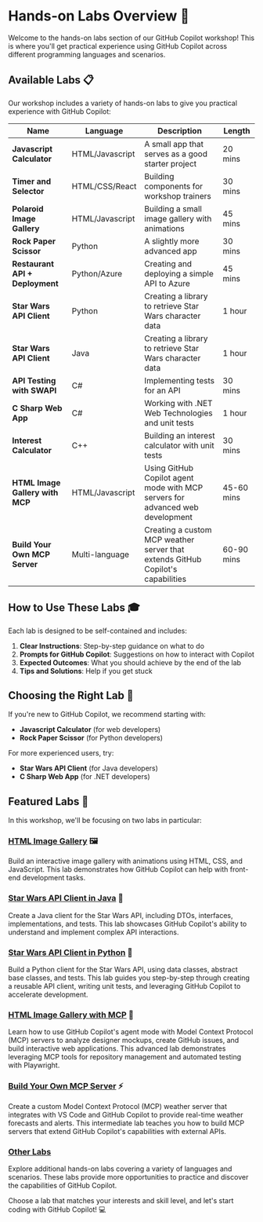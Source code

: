 # Hands-on Labs Overview 🧪

Welcome to the hands-on labs section of our GitHub Copilot workshop! This is where you'll get practical experience using GitHub Copilot across different programming languages and scenarios.

## Available Labs 📋

Our workshop includes a variety of hands-on labs to give you practical experience with GitHub Copilot:

| Name | Language | Description | Length |
| ---- | -------- | ----------- | ------ |
| **Javascript Calculator** | HTML/Javascript | A small app that serves as a good starter project | 20 mins |
| **Timer and Selector** | HTML/CSS/React | Building components for workshop trainers | 30 mins |
| **Polaroid Image Gallery** | HTML/Javascript | Building a small image gallery with animations | 45 mins |
| **Rock Paper Scissor** | Python | A slightly more advanced app | 30 mins |
| **Restaurant API + Deployment** | Python/Azure | Creating and deploying a simple API to Azure | 45 mins |
| **Star Wars API Client** | Python | Creating a library to retrieve Star Wars character data | 1 hour |
| **Star Wars API Client** | Java | Creating a library to retrieve Star Wars character data | 1 hour |
| **API Testing with SWAPI** | C# | Implementing tests for an API | 30 mins |
| **C Sharp Web App** | C# | Working with .NET Web Technologies and unit tests | 1 hour |
| **Interest Calculator** | C++ | Building an interest calculator with unit tests | 30 mins |
| **HTML Image Gallery with MCP** | HTML/Javascript | Using GitHub Copilot agent mode with MCP servers for advanced web development | 45-60 mins |
| **Build Your Own MCP Server** | Multi-language | Creating a custom MCP weather server that extends GitHub Copilot's capabilities | 60-90 mins |

## How to Use These Labs 🎓

Each lab is designed to be self-contained and includes:

1. **Clear Instructions**: Step-by-step guidance on what to do
2. **Prompts for GitHub Copilot**: Suggestions on how to interact with Copilot
3. **Expected Outcomes**: What you should achieve by the end of the lab
4. **Tips and Solutions**: Help if you get stuck

## Choosing the Right Lab 🎯

If you're new to GitHub Copilot, we recommend starting with:

- **Javascript Calculator** (for web developers)
- **Rock Paper Scissor** (for Python developers)

For more experienced users, try:

- **Star Wars API Client** (for Java developers)
- **C Sharp Web App** (for .NET developers)

## Featured Labs 🌟

In this workshop, we'll be focusing on two labs in particular:

### [HTML Image Gallery](html-gallery.md) 🖼️
Build an interactive image gallery with animations using HTML, CSS, and JavaScript. This lab demonstrates how GitHub Copilot can help with front-end development tasks.

### [Star Wars API Client in Java](starwars-api.md) 🚀
Create a Java client for the Star Wars API, including DTOs, interfaces, implementations, and tests. This lab showcases GitHub Copilot's ability to understand and implement complex API interactions.

### [Star Wars API Client in Python](starwars-api-python.md) 🚀
Build a Python client for the Star Wars API, using data classes, abstract base classes, and tests. This lab guides you step-by-step through creating a reusable API client, writing unit tests, and leveraging GitHub Copilot to accelerate development.

### [HTML Image Gallery with MCP](gh-gallery-mcp.md) 🤖
Learn how to use GitHub Copilot's agent mode with Model Context Protocol (MCP) servers to analyze designer mockups, create GitHub issues, and build interactive web applications. This advanced lab demonstrates leveraging MCP tools for repository management and automated testing with Playwright.

### [Build Your Own MCP Server](mcp-server-starter.md) ⚡
Create a custom Model Context Protocol (MCP) weather server that integrates with VS Code and GitHub Copilot to provide real-time weather forecasts and alerts. This intermediate lab teaches you how to build MCP servers that extend GitHub Copilot's capabilities with external APIs.

### [Other Labs](other-labs.md)
Explore additional hands-on labs covering a variety of languages and scenarios. These labs provide more opportunities to practice and discover the capabilities of GitHub Copilot.

Choose a lab that matches your interests and skill level, and let's start coding with GitHub Copilot! 💻
